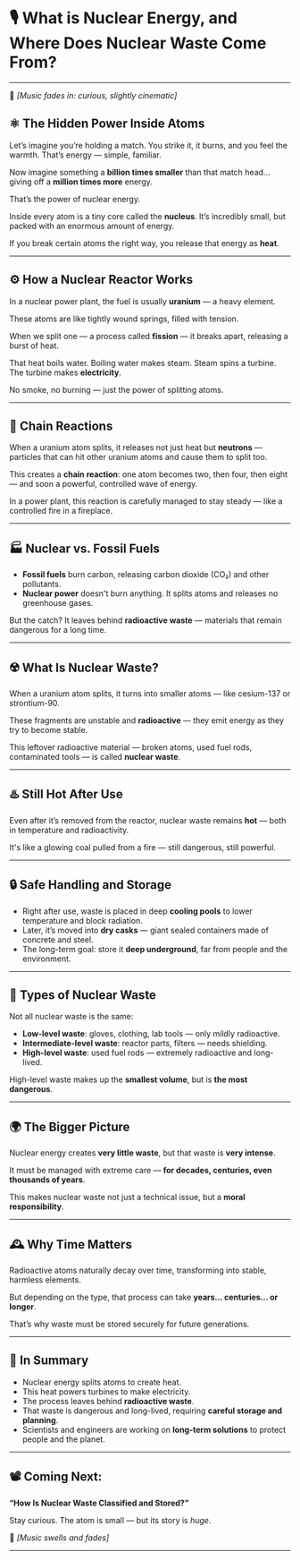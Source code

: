 # 🎙️ What is Nuclear Energy, and Where Does Nuclear Waste Come From?

---

🎵 *[Music fades in: curious, slightly cinematic]*

## ⚛️ The Hidden Power Inside Atoms

Let’s imagine you’re holding a match. You strike it, it burns, and you feel the warmth. That’s energy — simple, familiar.

Now imagine something a **billion times smaller** than that match head… giving off a **million times more** energy.

That’s the power of nuclear energy.

Inside every atom is a tiny core called the **nucleus**. It’s incredibly small, but packed with an enormous amount of energy.

If you break certain atoms the right way, you release that energy as **heat**.

---

## ⚙️ How a Nuclear Reactor Works

In a nuclear power plant, the fuel is usually **uranium** — a heavy element.

These atoms are like tightly wound springs, filled with tension.

When we split one — a process called **fission** — it breaks apart, releasing a burst of heat.

That heat boils water. Boiling water makes steam. Steam spins a turbine. The turbine makes **electricity**.

No smoke, no burning — just the power of splitting atoms.

---

## 🔗 Chain Reactions

When a uranium atom splits, it releases not just heat but **neutrons** — particles that can hit other uranium atoms and cause them to split too.

This creates a **chain reaction**: one atom becomes two, then four, then eight — and soon a powerful, controlled wave of energy.

In a power plant, this reaction is carefully managed to stay steady — like a controlled fire in a fireplace.

---

## 🏭 Nuclear vs. Fossil Fuels

- **Fossil fuels** burn carbon, releasing carbon dioxide (CO₂) and other pollutants.
- **Nuclear power** doesn't burn anything. It splits atoms and releases no greenhouse gases.

But the catch? It leaves behind **radioactive waste** — materials that remain dangerous for a long time.

---

## ☢️ What Is Nuclear Waste?

When a uranium atom splits, it turns into smaller atoms — like cesium-137 or strontium-90.

These fragments are unstable and **radioactive** — they emit energy as they try to become stable.

This leftover radioactive material — broken atoms, used fuel rods, contaminated tools — is called **nuclear waste**.

---

## ♨️ Still Hot After Use

Even after it’s removed from the reactor, nuclear waste remains **hot** — both in temperature and radioactivity.

It's like a glowing coal pulled from a fire — still dangerous, still powerful.

---

## 🔒 Safe Handling and Storage

- Right after use, waste is placed in deep **cooling pools** to lower temperature and block radiation.
- Later, it’s moved into **dry casks** — giant sealed containers made of concrete and steel.
- The long-term goal: store it **deep underground**, far from people and the environment.

---

## 🧬 Types of Nuclear Waste

Not all nuclear waste is the same:

- **Low-level waste**: gloves, clothing, lab tools — only mildly radioactive.
- **Intermediate-level waste**: reactor parts, filters — needs shielding.
- **High-level waste**: used fuel rods — extremely radioactive and long-lived.

High-level waste makes up the **smallest volume**, but is **the most dangerous**.

---

## 🌍 The Bigger Picture

Nuclear energy creates **very little waste**, but that waste is **very intense**.

It must be managed with extreme care — **for decades, centuries, even thousands of years**.

This makes nuclear waste not just a technical issue, but a **moral responsibility**.

---

## 🕰️ Why Time Matters

Radioactive atoms naturally decay over time, transforming into stable, harmless elements.

But depending on the type, that process can take **years… centuries… or longer**.

That’s why waste must be stored securely for future generations.

---

## 🧠 In Summary

- Nuclear energy splits atoms to create heat.
- This heat powers turbines to make electricity.
- The process leaves behind **radioactive waste**.
- That waste is dangerous and long-lived, requiring **careful storage and planning**.
- Scientists and engineers are working on **long-term solutions** to protect people and the planet.

---

## 📽️ Coming Next:

**“How Is Nuclear Waste Classified and Stored?”**

Stay curious. The atom is small — but its story is *huge*.

🎵 *[Music swells and fades]*

---
